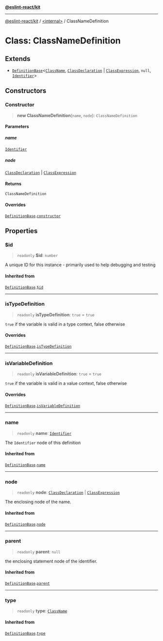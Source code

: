[**@eslint-react/kit**](../../README.md)

***

[@eslint-react/kit](../../README.md) / [\<internal\>](../README.md) / ClassNameDefinition

# Class: ClassNameDefinition

## Extends

- [`DefinitionBase`](DefinitionBase.md)\<[`ClassName`](../README.md#classname), [`ClassDeclaration`](../type-aliases/ClassDeclaration.md) \| [`ClassExpression`](../interfaces/ClassExpression.md), `null`, [`Identifier`](../interfaces/Identifier.md)\>

## Constructors

### Constructor

> **new ClassNameDefinition**(`name`, `node`): `ClassNameDefinition`

#### Parameters

##### name

[`Identifier`](../interfaces/Identifier.md)

##### node

[`ClassDeclaration`](../type-aliases/ClassDeclaration.md) | [`ClassExpression`](../interfaces/ClassExpression.md)

#### Returns

`ClassNameDefinition`

#### Overrides

[`DefinitionBase`](DefinitionBase.md).[`constructor`](DefinitionBase.md#constructor)

## Properties

### $id

> `readonly` **$id**: `number`

A unique ID for this instance - primarily used to help debugging and testing

#### Inherited from

[`DefinitionBase`](DefinitionBase.md).[`$id`](DefinitionBase.md#id)

***

### isTypeDefinition

> `readonly` **isTypeDefinition**: `true` = `true`

`true` if the variable is valid in a type context, false otherwise

#### Overrides

[`DefinitionBase`](DefinitionBase.md).[`isTypeDefinition`](DefinitionBase.md#istypedefinition)

***

### isVariableDefinition

> `readonly` **isVariableDefinition**: `true` = `true`

`true` if the variable is valid in a value context, false otherwise

#### Overrides

[`DefinitionBase`](DefinitionBase.md).[`isVariableDefinition`](DefinitionBase.md#isvariabledefinition)

***

### name

> `readonly` **name**: [`Identifier`](../interfaces/Identifier.md)

The `Identifier` node of this definition

#### Inherited from

[`DefinitionBase`](DefinitionBase.md).[`name`](DefinitionBase.md#name-1)

***

### node

> `readonly` **node**: [`ClassDeclaration`](../type-aliases/ClassDeclaration.md) \| [`ClassExpression`](../interfaces/ClassExpression.md)

The enclosing node of the name.

#### Inherited from

[`DefinitionBase`](DefinitionBase.md).[`node`](DefinitionBase.md#node-1)

***

### parent

> `readonly` **parent**: `null`

the enclosing statement node of the identifier.

#### Inherited from

[`DefinitionBase`](DefinitionBase.md).[`parent`](DefinitionBase.md#parent-1)

***

### type

> `readonly` **type**: [`ClassName`](../README.md#classname)

#### Inherited from

[`DefinitionBase`](DefinitionBase.md).[`type`](DefinitionBase.md#type-1)
